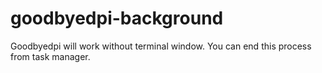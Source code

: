 # goodbyedpi-background
Goodbyedpi will work without terminal window. You can end this process from task manager.
